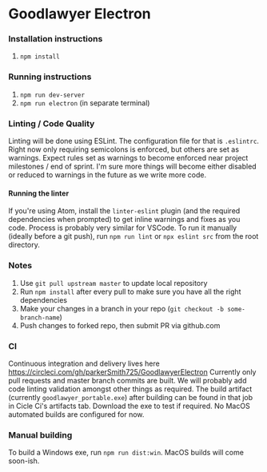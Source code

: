 # Goodlawyer Electron

### Installation instructions
1. `npm install`

### Running instructions
1. `npm run dev-server`
2. `npm run electron` (in separate terminal)

### Linting / Code Quality
Linting will be done using ESLint. The configuration file for that is `.eslintrc`. Right now only requiring semicolons is enforced, but others are set as warnings. Expect rules set as warnings to become enforced near project milestones / end of sprint. I'm sure more things will become either disabled or reduced to warnings in the future as we write more code.

#### Running the linter
If you're using Atom, install the `linter-eslint` plugin (and the required dependencies when prompted) to get inline warnings and fixes as you code. Process is probably very similar for VSCode. To run it manually (ideally before a git push), run `npm run lint` or `npx eslint src` from the root directory.

### Notes
1. Use `git pull upstream master` to update local repository
2. Run `npm install` after every pull to make sure you have all the right dependencies
3. Make your changes in a branch in your repo (`git checkout -b some-branch-name`)
4. Push changes to forked repo, then submit PR via github.com

### CI
Continuous integration and delivery lives here https://circleci.com/gh/parkerSmith725/GoodlawyerElectron
Currently only pull requests and master branch commits are built. We will probably add code linting validation amongst other things as required.
The build artifact (currently `goodlawyer_portable.exe`) after building can be found in that job in Cicle Ci's artifacts tab. Download the exe to test if required.
No MacOS automated builds are configured for now.

### Manual building
To build a Windows exe, run `npm run dist:win`. MacOS builds will come soon-ish.